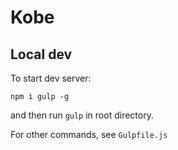 # Kobe

## Local dev

To start dev server:

```
npm i gulp -g
```

and then run `gulp` in root directory.

For other commands, see `Gulpfile.js`
